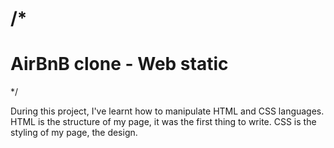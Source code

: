 /*
=========================
AirBnB clone - Web static
=========================
*/

During this project, I've learnt how to manipulate HTML and CSS languages. HTML is the structure of my page, it was the first thing to write. CSS is the styling of my page, the design.
